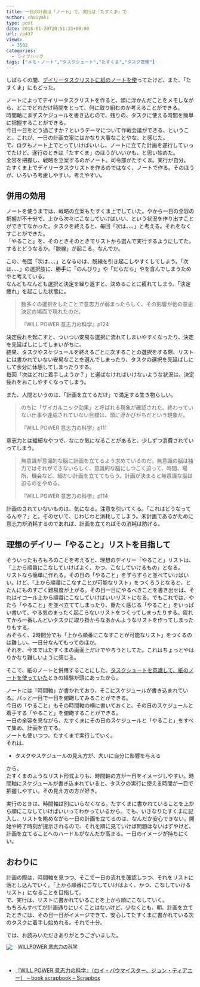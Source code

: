 ```yaml
---
title: 一日の計画は「ノート」で、実行は「たすくま」で
author: choiyaki
type: post
date: 2018-01-20T20:51:33+00:00
url: /p437
views:
  - 3502
categories:
  - ライフハック
tags: ["メモ・ノート","タスクシュート","たすくま","タスク管理"]
---
```

しばらくの間、[デイリータスクリストに紙のノートを使][1]ってたけど、また、「たすくま」にもどった。

ノートによってデイリータスクリストを作ると、頭に浮かんだことをメモしながら、どこでどれだけ時間をとって、何に取り組むのか考えることができる。  
時間軸にまずスケジュールを書き込むので、残りの、タスクに使える時間を簡単に把握することができる。  
今日一日をどう過ごすか？というテーマについて作戦会議ができる、ということ。これが、一日の計画立案にはかなり大事なことやな、と感じた。  
で、ログもノート上でとっていけばいいし、ノートに立てた計画を遂行していってたけど、遂行のときは「たすくま」のほうがいいかも、と思い始めた。  
全容を把握し、戦略を立案するのがノート。司令部がたすくま。実行が自分。  
たすくま上でデイリータスクリストを作るのではなく、ノートで作る。そのほうが、いろいろ考慮しやすい。考えやすい。

## 併用の効用

ノートを使うまでは、戦略の立案もたすくま上でしていた。やから一日の全容の把握が不十分で、上から次々にこなしていけばいい、という状況を作り出すことができてなかった。タスクを終えると、毎回「次は、、、」と考える。それをなくすことができた。  
「やること」を、そのときそのときでリストから選んで実行するようにしてた。するとどうなるか。「脱線」が起こる。なんでか。

この、毎回「次は、、、」となるのは、脱線を引き起こしやすくしてしまう。「次は、、、」の選択肢に、勝手に「のんびり」や「だらだら」やを含んでしまうためやと考えている。  
なんどもなんども選択と決定を繰り返すと、決めることに疲れてしまう。「決定疲れ」を起こした状態に。

> 数多くの選択をしたことで意志力が弱まったらしく、その影響が他の意思決定の場面で現れたのだ。
> 
> 『WILL POWER 意志力の科学』p124 

決定疲れを起こすと、ついつい安易な選択に流れてしまいやすくなったり、決定を先延ばしにしてしまいがちに。  
結果、タスクやスケジュールを終えるごとに次することの選択をする際、リストには書かれていない安易なことを選んでしまったり、タスクの選択を先延ばしにして余分に休憩してしまったりする。  
毎回「次はどれに着手しようか？」と選ばなければいけないような状況は、決定疲れをおこしやすくなってしまう。

また、人間というのは、「計画を立てるだけ」で満足する生き物らしい。

> のちに「ザイガルニック効果」と呼ばれる現象が確認された。終わっていない仕事や達成されていない目標は、頭に浮かびがちだという現象だ。
> 
> 『WILL POWER 意志力の科学』p111 

意志力とは繊細なやつで、なにか気になることがあると、少しずつ消費されていってしまう。

> 無意識が意識的な脳に計画を立てるよう求めているのだ。無意識の脳は独力ではそれができないらしく、意識的な脳にしつこく迫って、時間、場所、機会など、細かい計画を立ててもらう。計画が決まると無意識な脳は迫るのをやめる。
> 
> 『WILL POWER 意志力の科学』p114 

計画のされていないものは、気になる。注意を引いてくる。「これはどうなってるんや？」と。そのせいで、じわじわと消耗してしまう。未計画であるがために意志力が消耗するのであれば、計画を立てればその消耗は防げる。

## 理想のデイリー「やること」リストを目指して

そういったもろもろのことを考えると、理想のデイリー「やること」リストは、「上から順番にこなしていけばよく、かつ、こなしていけるもの」となる。  
リストなら簡単に作れる。その日の「やること」をずらずらと並べていけばいい。けど、「上から順番にこなすことが可能なリスト」をつくろうとなると、とたんにものすごく難易度が上がる。その日一日にやるべきことを書き出せば、それはイコール上から順番にこなしていけばいいリストになる。でもこれでは、やたら「やること」を並べ立ててしまったり、重たく感じる「やること」をいっぱい書いて、やる気のまったく起こらないリストをつくってしまったりする。疲れてから一番しんどいタスクに取り掛からなあかんようなリストを作ってしまったりもする。  
おそらく、2時間分でも「上から順番にこなすことが可能なリスト」をつくるのは難しい。一日分なんてもってのほか。  
それを、今まではたすくまの画面上だけでやろうとしてた。これはちょっとやはりかなり難しいように感じる。

そこで、紙のノートと併用することにした。[タスクシュートを意識して、紙のノートを使っていた][1]ときの経験が頭にあったから。

ノートには「時間軸」が書かれており、そこにスケジュールが書き込まれている。パッと一目で一日を俯瞰してみることができる。  
今日の「やること」もその時間軸の横に書いておくと、その日のスケジュールと着手する「やること」を俯瞰することができる。  
一日の全容を見ながら、たすくまにその日のスケジュールと「やること」をすべて集め、計画を立てる。  
ノートも使いつつ、たすくまで実行していく。  
それは、

  * タスクやスケジュールの見え方が、大いに自分に影響を与える

から。  
たすくまのようなリスト形式よりも、時間軸の方が一日をイメージしやすい。時間軸にスケジュールが書き込まれていると、タスクの実行に使える時間が一目で把握しやすい。その見え方の方が好き。

実行のときは、時間軸は別にいらなくなる。たすくまに書かれていることを上から順にこなしていけばいいってわかっているから。でも、いきなりたすくまに記入し、リストを眺めながら一日の計画を立てるのは、なんだか安心できない。開始や終了時刻が提示されるので、それを順に見ていけば問題はないはずやけど、計画を立てることへのハードルがなんだか高まる。一日のイメージが持ちにくい。

## おわりに

計画の際は、時間軸を見つつ、そこで一日の流れを確認しつつ、それをリストに落とし込んでいく。「上から順番にこなしていけばよく、かつ、こなしていけるリスト」になることを目指して。  
で、実行は、リストに書かれていることを上から順にこなしていく。  
もちろんすべてが計画通りにいくことはないけど、少なくとも、朝、計画を立てたときには、その日一日がイメージできて、安心してたすくまに書かれている次のタスクに着手し始めれる。それで十分。

では、お読みいただきありがとうございました。

<div class="booklink-box" style="text-align:left;padding-bottom:20px;font-size:small;/zoom: 1;overflow: hidden;">
  <div class="booklink-image" style="float:left;margin:0 15px 10px 0;">
    <a href="http://www.amazon.co.jp/exec/obidos/asin/4772695354/choiyaki81-22/" target="_blank" ><img src="https://i0.wp.com/images-fe.ssl-images-amazon.com/images/I/41Uj4gAq0PL._SL160_.jpg?w=660&#038;ssl=1" style="border: none;" data-recalc-dims="1" /></a>
  </div>
  
  <div class="booklink-info" style="line-height:120%;/zoom: 1;overflow: hidden;">
    <div class="booklink-name" style="margin-bottom:10px;line-height:120%">
      <a href="http://www.amazon.co.jp/exec/obidos/asin/4772695354/choiyaki81-22/" target="_blank" >WILLPOWER 意志力の科学</a>
  	</div>
  </div>
</div>	

  * [『WILL POWER 意志力の科学』（ロイ・バウマイスター、ジョン・ティアニー） &#8211; book scrapbook &#8211; Scrapbox][2]

 [1]: https://choiyaki.com/?p=353
 [2]: https://scrapbox.io/choiyaki-hondana/%E3%80%8EWILL_POWER_%E6%84%8F%E5%BF%97%E5%8A%9B%E3%81%AE%E7%A7%91%E5%AD%A6%E3%80%8F%EF%BC%88%E3%83%AD%E3%82%A4%E3%83%BB%E3%83%90%E3%82%A6%E3%83%9E%E3%82%A4%E3%82%B9%E3%82%BF%E3%83%BC%E3%80%81%E3%82%B8%E3%83%A7%E3%83%B3%E3%83%BB%E3%83%86%E3%82%A3%E3%82%A2%E3%83%8B%E3%83%BC%EF%BC%89
